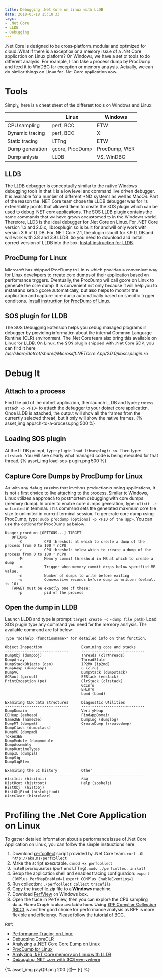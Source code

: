 ```yaml
---
title: Debugging .Net Core on Linux with LLDB
date: 2018-05-18 15:18:33
tags:
- .Net Core
- LLDB
- Debugging
---
```

.Net Core is designed to be cross-platform, modular and optimized for cloud. What if there is a exception or a memory issue of a .Net Core application on Linux platform? On Windows, we have a set of tools to do different analysis. For example, I can take a process dump by ProcDump and feed it to WinDBG for exception or memory analysis. 
Actually, we can do similar things on Linux for .Net Core application now.
<!-- more -->
# Tools
Simply, here is a cheat sheet of the different tools on Windows and Linux:

|                   | Linux             | Windows       |
| ----------------- | ----------------- | ------------- |
| CPU sampling      | perf, BCC         | ETW           |
| Dynamic tracing   | perf, BCC         | X             |
| Static tracing    | LTTng             | ETW           |
| Dump generation   | gcore, ProcDump   | ProcDump, WER |   
| Dump anlysis      | LLDB              | VS, WinDBG    |

## LLDB
The LLDB debugger is conceptually similar to the native Windows debugging tools in that it is a low level and command live driven debugger. It is available for a number of different *NIX systems as well as MacOS. Part of the reason the .NET Core team chose the LLDB debugger was for its extensibility points that allowed them to create the SOS plugin which can be used to debug .NET core applications. The SOS LLDB plugin contains the same commands that we have grown accustomed to in the Windows world. Therefore, LLDB is the ideal debugger for .Net Core on Linux.
For .NET Core version 1.x and 2.0.x, libsosplugin.so is built for and will only work with version 3.6 of LLDB. For .NET Core 2.1, the plugin is built for 3.9 LLDB and will work with 3.8 and 3.9 LLDB.
So you need to download and install correct version of LLDB into the box.
[Install instruction for LLDB](https://lldb.llvm.org/download.html).

## ProcDump for Linux
Microsoft has shipped ProcDump to Linux which provides a convenient way for Linux developers to create core dumps of their application based on performance triggers. Eventually, the ProcDump will call gcore on Linux to generate the core dump. It is convenient not only because it will help you to install and setup gcore automatically, but also helps to monitor the application and capture core dump automatically based on specific trigger conditions.
[Install instruction for ProcDump of Linux](https://github.com/Microsoft/ProcDump-for-Linux).

## SOS plugin for LLDB
The SOS Debugging Extension helps you debug managed programs in debugger by providing information about the internal Common Language Runtime (CLR) environment. The .Net Core team also bring this available on Linux for LLDB.
On Linux, the SOS plugin shipped with .Net Core SDK, you can find it here: _/usr/share/dotnet/shared/Microsoft.NETCore.App/2.0.0/libsosplugin.so_

# Debug It

## Attach to a process
Find the pid of the dotnet application, then launch LLDB and type: `process attach -p <PID>` to attach the debugger to your dotnet core application.
Once LLDB is attached, the output will show all the frames from the currently selected thread, but it only will show the native frames.
{% asset_img appach-to-a-process.png 500 %}

## Loading SOS plugin
At the LLDB prompt, type: `plugin load libsosplugin.so`.
Then type: `clrstack`. You will see clearly what managed code is being executed for that thread.
{% asset_img load-sos-plugin.png 500 %}

## Capture Core Dumps by ProcDump for Linux
As with any debug session that involves production running applications, it is not a first choice to live attaching to the process. Similar to Windows, Linux utilizes a approach to postmortem debugging with core dumps (memory dump).
In order to enable core dumps generation, type: `ulimit -c unlimited` in terminal. This command sets the generated maximum core file size to unlimited in current terminal session.
To generate core dump using ProcDump, type: `sudo procdump [options] -p <PID of the app>`. You can use the options for ProcDump as below:
```
Usage: procdump [OPTIONS...] TARGET
   OPTIONS
      -C          CPU threshold at which to create a dump of the process from 0 to 100 * nCPU
      -c          CPU threshold below which to create a dump of the process from 0 to 100 * nCPU
      -M          Memory commit threshold in MB at which to create a dump
      -m          Trigger when memory commit drops below specified MB value.
      -n          Number of dumps to write before exiting
      -s          Consecutive seconds before dump is written (default is 10)
   TARGET must be exactly one of these:
      -p          pid of the process
```

## Open the dump in LLDB
Launch LLDB and type in prompt: `target create -c <dump file path>`
Load SOS plugin type any command you need for the memory analysis. The available command are list below:
```
Type "soshelp <functionname>" for detailed info on that function.

Object Inspection                  Examining code and stacks
-----------------------------      -----------------------------
DumpObj (dumpobj)                  Threads (clrthreads)
DumpArray                          ThreadState
DumpStackObjects (dso)             IP2MD (ip2md)
DumpHeap (dumpheap)                u (clru)
DumpVC                             DumpStack (dumpstack)
GCRoot (gcroot)                    EEStack (eestack)
PrintException (pe)                ClrStack (clrstack)
                                   GCInfo
                                   EHInfo
                                   bpmd (bpmd)

Examining CLR data structures      Diagnostic Utilities
-----------------------------      -----------------------------
DumpDomain                         VerifyHeap
EEHeap (eeheap)                    FindAppDomain
Name2EE (name2ee)                  DumpLog (dumplog)
DumpMT (dumpmt)                    CreateDump (createdump)
DumpClass (dumpclass)
DumpMD (dumpmd)
Token2EE
DumpModule (dumpmodule)
DumpAssembly
DumpRuntimeTypes
DumpIL (dumpil)
DumpSig
DumpSigElem

Examining the GC history           Other
-----------------------------      -----------------------------
HistInit (histinit)                FAQ
HistRoot (histroot)                Help (soshelp)
HistObj  (histobj)
HistObjFind (histobjfind)
HistClear (histclear)
```

# Profiling the .Net Core Application on Linux
To gather detailed information about a performance issue of .Net Core  Application on Linux, you can follow the simple instructions here:
1.  Download [perfcollect](https://github.com/dotnet/coreclr/blob/master/Documentation/project-docs/linux-performance-tracing.md) script provided by .Net Core team.
    `curl -OL http://aka.ms/perfcollect`
2.  Make the script executable.
    `chmod +x perfcollect`
3.  Install prerequisites (perf and LTTng):
    `sudo ./perfcollect install`
4.  Setup the application shell and enables tracing configuration:
    `export COMPlus_PerfMapEnabled=1`
    `export COMPlus_EnableEventLog=1`
4.  Run collection:
    `./perfcollect collect tracefile`
5.  Copy the tracefile.zip file to a **Windows** machine.
6.  Download [PerfView](https://www.microsoft.com/en-us/download/details.aspx?id=28567) on Windows box.
7.  Open the trace in PerfView, then you can explore the CPU sampling data. Flame Graph is also available here.
Using [BPF Complier Collection (BCC)](https://github.com/iovisor/bcc) is another good choice for performance analysis as BPF is more flexible and efficiency. Please follow the [tutorial of BCC](https://github.com/iovisor/bcc/blob/master/docs/tutorial.md).

Ref:
* [Performance Tracing on Linux](https://github.com/dotnet/coreclr/blob/master/Documentation/project-docs/linux-performance-tracing.md)
* [Debugging CoreCLR](https://github.com/dotnet/coreclr/blob/master/Documentation/building/debugging-instructions.md)
* [Analyzing a .NET Core Core Dump on Linux ](http://blogs.microsoft.co.il/sasha/2017/02/26/analyzing-a-net-core-core-dump-on-linux/)
* [ProcDump for Linux](https://github.com/Microsoft/ProcDump-for-Linux)
* [Analyzing .NET Core memory on Linux with LLDB](https://codeblog.dotsandbrackets.com/net-core-memory-linux/)
* [Debugging .NET core with SOS everywhere](https://blogs.msdn.microsoft.com/premier_developer/2017/05/02/debugging-net-core-with-sos-everywhere/)

{% asset_img payQR.png 200 [试一下] %}





